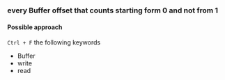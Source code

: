 
### every Buffer offset that counts starting form 0 and not from 1

#### Possible approach

```Ctrl + F``` the following keywords
- Buffer
- write
- read
